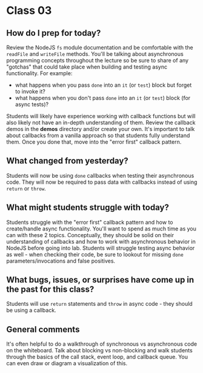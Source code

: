 # Class 03

## How do I prep for today?
Review the NodeJS `fs` module documentation and be comfortable with the `readFile` and `writeFile` methods.  You'll be talking about asynchronous programming concepts throughout the lecture so be sure to share of any "gotchas" that could take place when building and testing async functionality.  For example:
  * what happens when you pass `done` into an `it` (or `test`) block but forget to invoke it?
  * what happens when you don't pass `done` into an `it` (or `test`) block (for async tests)?

Students will likely have experience working with callback functions but will also likely not have an in-depth understanding of them.  Review the callback demos in the **demos** directory and/or create your own.  It's important to talk about callbacks from a vanilla approach so that students fully understand them.  Once you done that, move into the "error first" callback pattern.
 
## What changed from yesterday? 
Students will now be using `done` callbacks when testing their asynchronous code.  They will now be required to pass data with callbacks instead of using `return` or `throw`.

## What might students struggle with today? 
Students struggle with the "error first" callback pattern and how to create/handle async functionality.  You'll want to spend as much time as you can with these 2 topics.  Conceptually, they should be solid on their understanding of callbacks and how to work with asynchronous behavior in NodeJS before going into lab.  Students will struggle testing async behavior as well - when checking their code, be sure to lookout for missing `done` parameters/invocations and false positives.

## What bugs, issues, or surprises have come up in the past for this class?
Students will use `return` statements and `throw` in async code - they should be using a callback.

## General comments
It's often helpful to do a walkthrough of synchronous vs asynchronous code on the whiteboard. Talk about blocking vs non-blocking and walk students through the basics of the call stack, event loop, and callback queue.  You can even draw or diagram a visualization of this.



